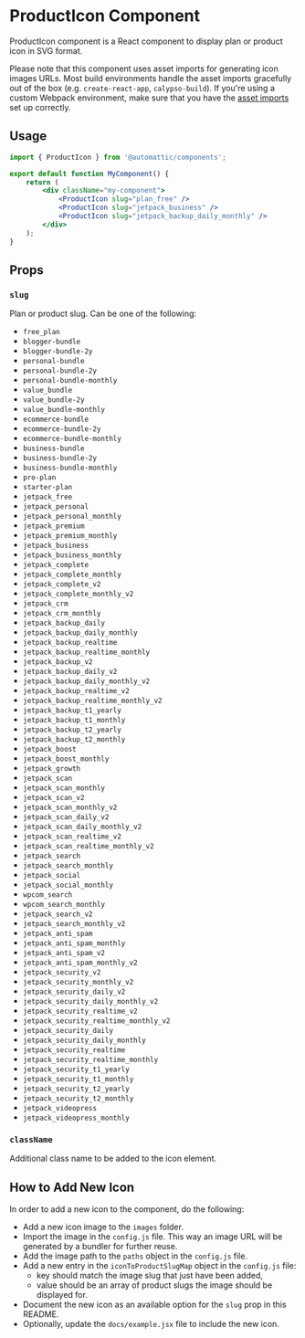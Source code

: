 # ProductIcon Component

ProductIcon component is a React component to display plan or product icon in SVG format.

Please note that this component uses asset imports for generating icon images URLs.
Most build environments handle the asset imports gracefully out of the box (e.g. `create-react-app`, `calypso-build`).
If you're using a custom Webpack environment, make sure that you have the [asset imports](https://webpack.js.org/guides/asset-management/#loading-images) set up correctly.

## Usage

```jsx
import { ProductIcon } from '@automattic/components';

export default function MyComponent() {
	return (
		<div className="my-component">
			<ProductIcon slug="plan_free" />
			<ProductIcon slug="jetpack_business" />
			<ProductIcon slug="jetpack_backup_daily_monthly" />
		</div>
	);
}
```

## Props

### `slug`

Plan or product slug. Can be one of the following:

- `free_plan`
- `blogger-bundle`
- `blogger-bundle-2y`
- `personal-bundle`
- `personal-bundle-2y`
- `personal-bundle-monthly`
- `value_bundle`
- `value_bundle-2y`
- `value_bundle-monthly`
- `ecommerce-bundle`
- `ecommerce-bundle-2y`
- `ecommerce-bundle-monthly`
- `business-bundle`
- `business-bundle-2y`
- `business-bundle-monthly`
- `pro-plan`
- `starter-plan`
- `jetpack_free`
- `jetpack_personal`
- `jetpack_personal_monthly`
- `jetpack_premium`
- `jetpack_premium_monthly`
- `jetpack_business`
- `jetpack_business_monthly`
- `jetpack_complete`
- `jetpack_complete_monthly`
- `jetpack_complete_v2`
- `jetpack_complete_monthly_v2`
- `jetpack_crm`
- `jetpack_crm_monthly`
- `jetpack_backup_daily`
- `jetpack_backup_daily_monthly`
- `jetpack_backup_realtime`
- `jetpack_backup_realtime_monthly`
- `jetpack_backup_v2`
- `jetpack_backup_daily_v2`
- `jetpack_backup_daily_monthly_v2`
- `jetpack_backup_realtime_v2`
- `jetpack_backup_realtime_monthly_v2`
- `jetpack_backup_t1_yearly`
- `jetpack_backup_t1_monthly`
- `jetpack_backup_t2_yearly`
- `jetpack_backup_t2_monthly`
- `jetpack_boost`
- `jetpack_boost_monthly`
- `jetpack_growth`
- `jetpack_scan`
- `jetpack_scan_monthly`
- `jetpack_scan_v2`
- `jetpack_scan_monthly_v2`
- `jetpack_scan_daily_v2`
- `jetpack_scan_daily_monthly_v2`
- `jetpack_scan_realtime_v2`
- `jetpack_scan_realtime_monthly_v2`
- `jetpack_search`
- `jetpack_search_monthly`
- `jetpack_social`
- `jetpack_social_monthly`
- `wpcom_search`
- `wpcom_search_monthly`
- `jetpack_search_v2`
- `jetpack_search_monthly_v2`
- `jetpack_anti_spam`
- `jetpack_anti_spam_monthly`
- `jetpack_anti_spam_v2`
- `jetpack_anti_spam_monthly_v2`
- `jetpack_security_v2`
- `jetpack_security_monthly_v2`
- `jetpack_security_daily_v2`
- `jetpack_security_daily_monthly_v2`
- `jetpack_security_realtime_v2`
- `jetpack_security_realtime_monthly_v2`
- `jetpack_security_daily`
- `jetpack_security_daily_monthly`
- `jetpack_security_realtime`
- `jetpack_security_realtime_monthly`
- `jetpack_security_t1_yearly`
- `jetpack_security_t1_monthly`
- `jetpack_security_t2_yearly`
- `jetpack_security_t2_monthly`
- `jetpack_videopress`
- `jetpack_videopress_monthly`

### `className`

Additional class name to be added to the icon element.

## How to Add New Icon

In order to add a new icon to the component, do the following:

- Add a new icon image to the `images` folder.
- Import the image in the `config.js` file. This way an image URL will be generated by a bundler for further reuse.
- Add the image path to the `paths` object in the `config.js` file.
- Add a new entry in the `iconToProductSlugMap` object in the `config.js` file:
  - key should match the image slug that just have been added,
  - value should be an array of product slugs the image should be displayed for.
- Document the new icon as an available option for the `slug` prop in this README.
- Optionally, update the `docs/example.jsx` file to include the new icon.

